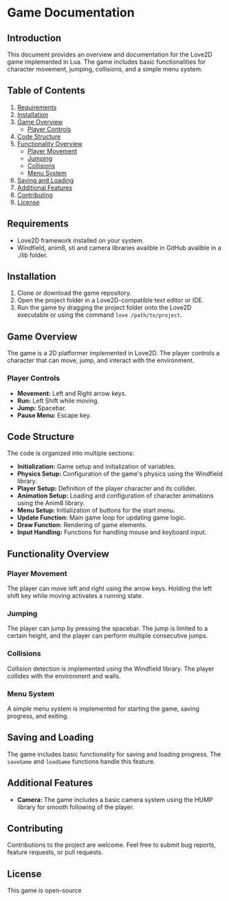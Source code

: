 
# Game Documentation

## Introduction

This document provides an overview and documentation for the Love2D game implemented in Lua. The game includes basic functionalities for character movement, jumping, collisions, and a simple menu system.

## Table of Contents

1. [Requirements](#requirements)
2. [Installation](#installation)
3. [Game Overview](#game-overview)
    - [Player Controls](#player-controls)
4. [Code Structure](#code-structure)
5. [Functionality Overview](#functionality-overview)
    - [Player Movement](#player-movement)
    - [Jumping](#jumping)
    - [Collisions](#collisions)
    - [Menu System](#menu-system)
6. [Saving and Loading](#saving-and-loading)
7. [Additional Features](#additional-features)
8. [Contributing](#contributing)
9. [License](#license)

## Requirements

- Love2D framework installed on your system.
- Windfield, anim8, sti and camera libraries availble in GitHub availble in a ./lib folder.

## Installation

1. Clone or download the game repository.
2. Open the project folder in a Love2D-compatible text editor or IDE.
3. Run the game by dragging the project folder onto the Love2D executable or using the command `love /path/to/project`.

## Game Overview

The game is a 2D platformer implemented in Love2D. The player controls a character that can move, jump, and interact with the environment.

### Player Controls

- **Movement:** Left and Right arrow keys.
- **Run:** Left Shift while moving.
- **Jump:** Spacebar.
- **Pause Menu:** Escape key.

## Code Structure

The code is organized into multiple sections:

- **Initialization:** Game setup and initialization of variables.
- **Physics Setup:** Configuration of the game's physics using the Windfield library.
- **Player Setup:** Definition of the player character and its collider.
- **Animation Setup:** Loading and configuration of character animations using the Anim8 library.
- **Menu Setup:** Initialization of buttons for the start menu.
- **Update Function:** Main game loop for updating game logic.
- **Draw Function:** Rendering of game elements.
- **Input Handling:** Functions for handling mouse and keyboard input.

## Functionality Overview

### Player Movement

The player can move left and right using the arrow keys. Holding the left shift key while moving activates a running state.

### Jumping

The player can jump by pressing the spacebar. The jump is limited to a certain height, and the player can perform multiple consecutive jumps.

### Collisions

Collision detection is implemented using the Windfield library. The player collides with the environment and walls.

### Menu System

A simple menu system is implemented for starting the game, saving progress, and exiting.

## Saving and Loading

The game includes basic functionality for saving and loading progress. The `saveGame` and `loadGame` functions handle this feature.

## Additional Features

- **Camera:** The game includes a basic camera system using the HUMP library for smooth following of the player.

## Contributing

Contributions to the project are welcome. Feel free to submit bug reports, feature requests, or pull requests.

## License

This game is open-source
